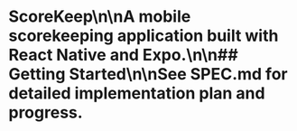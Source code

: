# ScoreKeep\n\nA mobile scorekeeping application built with React Native and Expo.\n\n## Getting Started\n\nSee SPEC.md for detailed implementation plan and progress.
